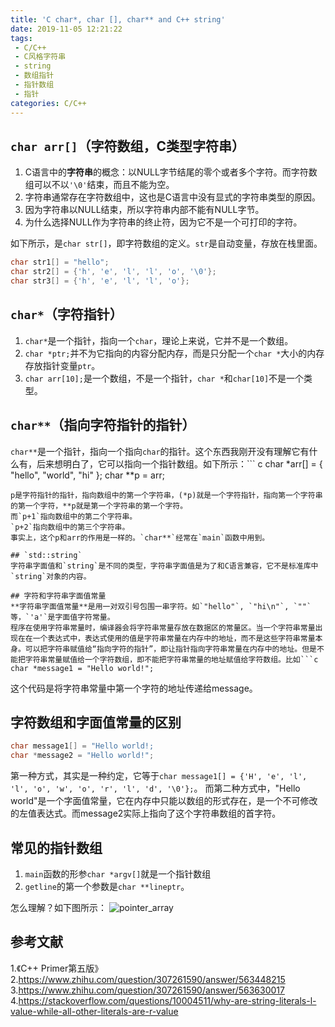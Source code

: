 ```yaml
---
title: 'C char*, char [], char** and C++ string'
date: 2019-11-05 12:21:22
tags:
 - C/C++
 - C风格字符串
 - string
 - 数组指针
 - 指针数组
 - 指针
categories: C/C++
---
```


## `char arr[]`（字符数组，C类型字符串）
1. C语言中的**字符串**的概念：以NULL字节结尾的零个或者多个字符。而字符数组可以不以`'\0'`结束，而且不能为空。
2. 字符串通常存在字符数组中，这也是C语言中没有显式的字符串类型的原因。
3. 因为字符串以NULL结束，所以字符串内部不能有NULL字节。
4. 为什么选择NULL作为字符串的终止符，因为它不是一个可打印的字符。

如下所示，是`char str[]`，即字符数组的定义。`str`是自动变量，存放在栈里面。
```c
char str1[] = "hello";
char str2[] = {'h', 'e', 'l', 'l', 'o', '\0'};
char str3[] = {'h', 'e', 'l', 'l', 'o'};
```

## `char*`（字符指针）
1. `char*`是一个指针，指向一个`char`，理论上来说，它并不是一个数组。
2. `char *ptr;`并不为它指向的内容分配内存，而是只分配一个`char *`大小的内存存放指针变量`ptr`。
3. `char arr[10];`是一个数组，不是一个指针，`char *`和`char[10]`不是一个类型。

## `char**`（指向字符指针的指针）
`char**`是一个指针，指向一个指向`char`的指针。这个东西我刚开没有理解它有什么有，后来想明白了，它可以指向一个指针数组。如下所示：``` c
char *arr[] =  {
    "hello",
    "world",
    "hi"
};
char **p = arr;
```
p是字符指针的指针，指向数组中的第一个字符串，(*p)就是一个字符指针，指向第一个字符串的第一个字符，**p就是第一个字符串的第一个字符。
而`p+1`指向数组中的第二个字符串。
`p+2`指向数组中的第三个字符串。
事实上，这个p和arr的作用是一样的。`char**`经常在`main`函数中用到。

## `std::string`
字符串字面值和`string`是不同的类型，字符串字面值是为了和C语言兼容，它不是标准库中`string`对象的内容。

## 字符和字符串字面值常量
**字符串字面值常量**是用一对双引号包围一串字符。如`"hello"`, `"hi\n"`, `""`等，`'a'`是字面值字符常量。
程序在使用字符串常量时，编译器会将字符串常量存放在数据区的常量区。当一个字符串常量出现在在一个表达式中，表达式使用的值是字符串常量在内存中的地址，而不是这些字符串常量本身。可以把字符串赋值给“指向字符的指针”，即让指针指向字符串常量在内存中的地址。但是不能把字符串常量赋值给一个字符数组，即不能把字符串常量的地址赋值给字符数组。比如```c
char *message1 = "Hello world!";
```
这个代码是将字符串常量中第一个字符的地址传递给message。

## 字符数组和字面值常量的区别
```c
char message1[] = "Hello world!;
char *message2 = "Hello world!";
```
第一种方式，其实是一种约定，它等于`char message1[] = {'H', 'e', 'l', 'l', 'o', 'w', 'o', 'r', 'l', 'd', '\0'};`。
而第二种方式中，"Hello world"是一个字面值常量，它在内存中只能以数组的形式存在，是一个不可修改的左值表达式。而message2实际上指向了这个字符串数组的首字符。


## 常见的指针数组
1. `main`函数的形参`char *argv[]`就是一个指针数组
2. `getline`的第一个参数是`char **lineptr`。

怎么理解？如下图所示：
![pointer_array](pointer_array.jpg)


## 参考文献
1.《C++ Primer第五版》
2.https://www.zhihu.com/question/307261590/answer/563448215
3.https://www.zhihu.com/question/307261590/answer/563630017
4.https://stackoverflow.com/questions/10004511/why-are-string-literals-l-value-while-all-other-literals-are-r-value
